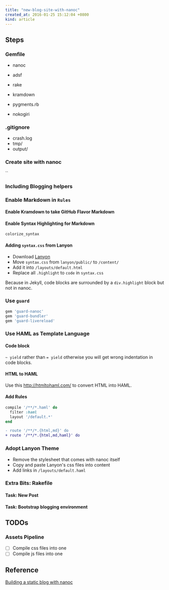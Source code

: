 ```yaml
---
title: "new-blog-site-with-nanoc"
created_at: 2016-01-25 15:12:04 +0800
kind: article
---
```


<!-- more -->

## Steps

### Gemfile

* nanoc
* adsf
* rake
* kramdown
* pygments.rb

* nokogiri

### .gitignore

* crash.log
* tmp/
* output/

### Create site with nanoc

``

### Including Blogging helpers

### Enable Markdown in `Rules`

#### Enable Kramdown to take GitHub Flavor Markdown

#### Enable Syntax Highlighting for Markdown

`colorize_syntax`

#### Adding `syntax.css` from Lanyon

* Download [Lanyon](#)
* Move `syntax.css` from `lanyon/public/` to `/content/`
* Add it into `/layouts/default.html`
* Replace all `.highlight` to `code` in `syntax.css`

Because in Jekyll, code blocks are surrounded by a `div.highlight` block but not
in nanoc.

### Use `guard`

```ruby
gem 'guard-nanoc'
gem 'guard-bundler'
gem 'guard-livereload'
```

### Use HAML as Template Language

#### Code block

`~ yield` rather than `= yield`
otherwise you will get wrong indentation in code blocks.

#### HTML to HAML
Use this http://htmltohaml.com/ to convert HTML into HAML.

#### Add Rules

```rb
compile '/**/*.haml' do
  filter :haml
  layout '/default.*'
end
```

```diff
- route '/**/*.{html,md}' do
+ route '/**/*.{html,md,haml}' do
```

### Adopt Lanyon Theme

* Remove the stylesheet that comes with nanoc itself
* Copy and paste Lanyon's css files into content
* Add links in `/layouts/default.haml`

### Extra Bits: Rakefile

#### Task: New Post

#### Task: Bootstrap blogging environment

## TODOs

### Assets Pipeline

* [  ] Compile css files into one
* [  ] Compile js files into one

## Reference

[Building a static blog with nanoc](http://clarkdave.net/2012/02/building-a-static-blog-with-nanoc/)
